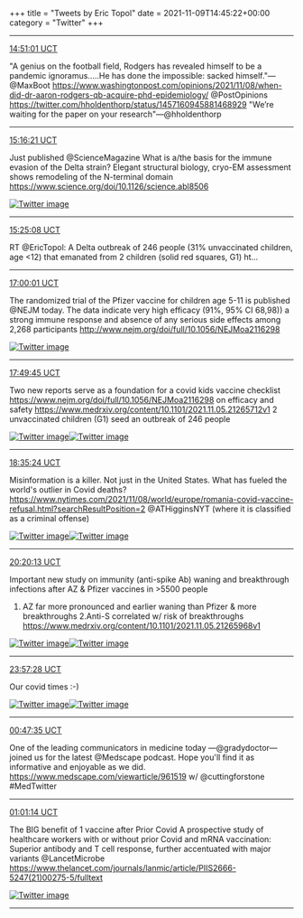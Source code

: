 +++
title = "Tweets by Eric Topol" 
date = 2021-11-09T14:45:22+00:00
category = "Twitter"
+++


---

<a href="https://twitter.com/erictopol/status/1458084717518020614" target="_blank" rel="noreferer">14:51:01 UCT</a>

"A genius on the football field, Rodgers has revealed himself to be a pandemic ignoramus.....He has done the impossible: sacked himself."—@MaxBoot 
https://www.washingtonpost.com/opinions/2021/11/08/when-did-dr-aaron-rodgers-qb-acquire-phd-epidemiology/ @PostOpinions 
https://twitter.com/hholdenthorp/status/1457160945881468929 "We’re waiting for the paper on your research"—@hholdenthorp



---

<a href="https://twitter.com/erictopol/status/1458091095347376137" target="_blank" rel="noreferer">15:16:21 UCT</a>

Just published @ScienceMagazine 
What is a/the basis for the immune evasion of the Delta strain?
Elegant structural biology, cryo-EM assessment shows remodeling of the N-terminal domain
https://www.science.org/doi/10.1126/science.abl8506 

<a href="FDwt_eCWUAMQvWw.jpg"  ><img src="FDwt_eCWUAMQvWw.jpg" alt="Twitter image" ></img></a>

---

<a href="https://twitter.com/erictopol/status/1458093303669346322" target="_blank" rel="noreferer">15:25:08 UCT</a>

RT @EricTopol: A Delta outbreak of 246 people (31% unvaccinated children, age &lt;12) that emanated from 2 children (solid red squares, G1)
ht…



---

<a href="https://twitter.com/erictopol/status/1458117183771496455" target="_blank" rel="noreferer">17:00:01 UCT</a>

The randomized trial of the Pfizer vaccine for children age 5-11 is published @NEJM today. The data indicate very high efficacy (91%, 95% CI 68,98)) a strong immune response and absence of any serious side effects among 2,268 participants 
http://www.nejm.org/doi/full/10.1056/NEJMoa2116298 

<a href="FDxAnrEUcAE8FmO.jpg"  ><img src="FDxAnrEUcAE8FmO.jpg" alt="Twitter image" ></img></a>

---

<a href="https://twitter.com/erictopol/status/1458129699566014467" target="_blank" rel="noreferer">17:49:45 UCT</a>

Two new reports serve as a foundation for a covid kids vaccine checklist
https://www.nejm.org/doi/full/10.1056/NEJMoa2116298 on efficacy and safety
https://www.medrxiv.org/content/10.1101/2021.11.05.21265712v1 2 unvaccinated children (G1) seed an outbreak of 246 people 

<a href="FDxQqWfVIAMlHDk.jpg"  ><img src="FDxQqWfVIAMlHDk.jpg" alt="Twitter image" ></img></a><a href="FDxROg1UcAMniOM.jpg"  ><img src="FDxROg1UcAMniOM.jpg" alt="Twitter image" ></img></a>

---

<a href="https://twitter.com/erictopol/status/1458141186716147717" target="_blank" rel="noreferer">18:35:24 UCT</a>

Misinformation is a killer. Not just in the United States.
What has fueled the world's outlier in Covid deaths?
https://www.nytimes.com/2021/11/08/world/europe/romania-covid-vaccine-refusal.html?searchResultPosition=2 @ATHigginsNYT 
(where it is classified as a criminal offense) 

<a href="FDxZsZZVIAQWcmj.jpg"  ><img src="FDxZsZZVIAQWcmj.jpg" alt="Twitter image" ></img></a><a href="FDxbWcSUcAArRFG.jpg"  ><img src="FDxbWcSUcAArRFG.jpg" alt="Twitter image" ></img></a>

---

<a href="https://twitter.com/erictopol/status/1458167566195511299" target="_blank" rel="noreferer">20:20:13 UCT</a>

Important new study on immunity (anti-spike Ab) waning and breakthrough infections after AZ &amp; Pfizer vaccines in &gt;5500 people
1. AZ far more pronounced and earlier waning than Pfizer &amp; more breakthroughs
2.Anti-S correlated w/ risk of breakthroughs
https://www.medrxiv.org/content/10.1101/2021.11.05.21265968v1 

<a href="FDxzYmyUYAEX4BS.jpg"  ><img src="FDxzYmyUYAEX4BS.jpg" alt="Twitter image" ></img></a><a href="FDxzaFAUUAEOMmN.jpg"  ><img src="FDxzaFAUUAEOMmN.jpg" alt="Twitter image" ></img></a>

---

<a href="https://twitter.com/erictopol/status/1458222239300481024" target="_blank" rel="noreferer">23:57:28 UCT</a>

Our covid times :-) 

<a href="FDylVDyUUAA4BX5.jpg"  ><img src="FDylVDyUUAA4BX5.jpg" alt="Twitter image" ></img></a><a href="FDylX_GVIAY8Vv8.jpg"  ><img src="FDylX_GVIAY8Vv8.jpg" alt="Twitter image" ></img></a>

---

<a href="https://twitter.com/erictopol/status/1458234847667785728" target="_blank" rel="noreferer">00:47:35 UCT</a>

One of the leading communicators in medicine today —@gradydoctor—joined us for the latest @Medscape podcast. Hope you'll find it as informative and enjoyable as we did.
https://www.medscape.com/viewarticle/961519 
w/ @cuttingforstone #MedTwitter



---

<a href="https://twitter.com/erictopol/status/1458238284790779907" target="_blank" rel="noreferer">01:01:14 UCT</a>

The BIG benefit of 1 vaccine after Prior Covid
A prospective study of healthcare workers with or without prior Covid and mRNA vaccination:
Superior antibody and T cell response, further accentuated with major variants @LancetMicrobe 
https://www.thelancet.com/journals/lanmic/article/PIIS2666-5247(21)00275-5/fulltext 

<a href="FDyzpXDUUAc6U2s.jpg"  ><img src="FDyzpXDUUAc6U2s.jpg" alt="Twitter image" ></img></a>

---